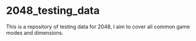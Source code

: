 # 2048_testing_data
This is a repository of testing data for 2048, I aim to cover all common game modes and dimensions.
